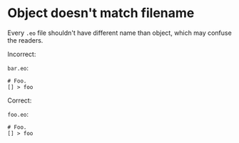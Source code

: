 # Object doesn't match filename

Every `.eo` file shouldn't have different name than object, which may confuse
the readers.

Incorrect:

`bar.eo`:

```eo
# Foo.
[] > foo
```

Correct:

`foo.eo`:

```eo
# Foo.
[] > foo
```